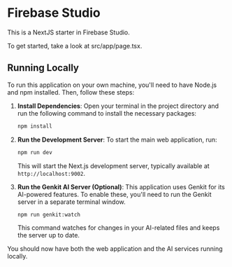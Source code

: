 # Firebase Studio

This is a NextJS starter in Firebase Studio.

To get started, take a look at src/app/page.tsx.

## Running Locally

To run this application on your own machine, you'll need to have Node.js and npm installed. Then, follow these steps:

1.  **Install Dependencies**:
    Open your terminal in the project directory and run the following command to install the necessary packages:
    ```bash
    npm install
    ```

2.  **Run the Development Server**:
    To start the main web application, run:
    ```bash
    npm run dev
    ```
    This will start the Next.js development server, typically available at `http://localhost:9002`.

3.  **Run the Genkit AI Server (Optional)**:
    This application uses Genkit for its AI-powered features. To enable these, you'll need to run the Genkit server in a separate terminal window.
    ```bash
    npm run genkit:watch
    ```
    This command watches for changes in your AI-related files and keeps the server up to date.

You should now have both the web application and the AI services running locally.

